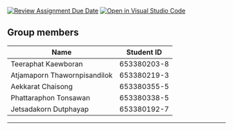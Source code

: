 [![Review Assignment Due Date](https://classroom.github.com/assets/deadline-readme-button-22041afd0340ce965d47ae6ef1cefeee28c7c493a6346c4f15d667ab976d596c.svg)](https://classroom.github.com/a/Bwpk2ByU)
[![Open in Visual Studio Code](https://classroom.github.com/assets/open-in-vscode-2e0aaae1b6195c2367325f4f02e2d04e9abb55f0b24a779b69b11b9e10269abc.svg)](https://classroom.github.com/online_ide?assignment_repo_id=17469247&assignment_repo_type=AssignmentRepo)

## Group members 

| Name      |  Student ID                          |
|-------------------|-------------------------------|
|Teeraphat Kaewboran | 653380203-8|
|Atjamaporn Thawornpisandilok |653380219-3|
|Aekkarat Chaisong| 653380355-5|
|Phattaraphon Tonsawan| 653380338-5|
|Jetsadakorn Dutphayap| 653380192-7|  
---
